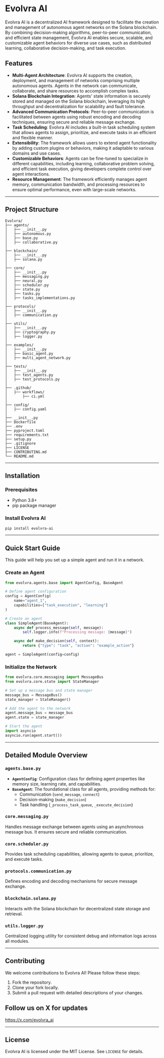# Evolvra AI

Evolvra AI is a decentralized AI framework designed to facilitate the creation and management of autonomous agent networks on the Solana blockchain. By combining decision-making algorithms, peer-to-peer communication, and efficient state management, Evolvra AI enables secure, scalable, and customizable agent behaviors for diverse use cases, such as distributed learning, collaborative decision-making, and task execution.

## Features

- **Multi-Agent Architecture**: Evolvra AI supports the creation, deployment, and management of networks comprising multiple autonomous agents. Agents in the network can communicate, collaborate, and share resources to accomplish complex tasks.
- **Solana Blockchain Integration**: Agents' state information is securely stored and managed on the Solana blockchain, leveraging its high throughput and decentralization for scalability and fault tolerance.
- **Advanced Communication Protocols**: Peer-to-peer communication is facilitated between agents using robust encoding and decoding techniques, ensuring secure and reliable message exchange.
- **Task Scheduling**: Evolvra AI includes a built-in task scheduling system that allows agents to assign, prioritize, and execute tasks in an efficient and flexible manner.
- **Extensibility**: The framework allows users to extend agent functionality by adding custom plugins or behaviors, making it adaptable to various domains and use cases.
- **Customizable Behaviors**: Agents can be fine-tuned to specialize in different capabilities, including learning, collaborative problem solving, and efficient task execution, giving developers complete control over agent interactions.
- **Resource Management**: The framework efficiently manages agent memory, communication bandwidth, and processing resources to ensure optimal performance, even with large-scale networks.

---

## Project Structure

```
Evolvra/
├── agents/
│   ├── __init__.py
│   ├── autonomous.py
│   ├── base.py
│   ├── collaborative.py
│
├── blockchain/
│   ├── __init__.py
│   ├── solana.py
│
├── core/
│   ├── __init__.py
│   ├── messaging.py
│   ├── neural.py
│   ├── scheduler.py
│   ├── state.py
│   ├── tasks.py
│   ├── tasks_implementations.py
│
├── protocols/
│   ├── __init__.py
│   ├── communication.py
│
├── utils/
│   ├── __init__.py
│   ├── cryptography.py
│   ├── logger.py
│
├── examples/
│   ├── __init__.py
│   ├── basic_agent.py
│   ├── multi_agent_network.py
│
├── tests/
│   ├── __init__.py
│   ├── test_agents.py
│   ├── test_protocols.py
│
├── .github/
│   ├── workflows/
│       ├── ci.yml
│
├── config/
│   ├── config.yaml
│
├── __init__.py
├── Dockerfile
├── .env
├── pyproject.toml
├── requirements.txt
├── setup.py
├── .gitignore
├── LICENSE
├── CONTRIBUTING.md
└── README.md
```

---

## Installation

### Prerequisites
- Python 3.8+
- pip package manager

### Install Evolvra AI
```bash
pip install evolvra-ai
```

---

## Quick Start Guide

This guide will help you set up a simple agent and run it in a network.

### Create an Agent
```python
from evolvra.agents.base import AgentConfig, BaseAgent

# Define agent configuration
config = AgentConfig(
    name="agent_1",
    capabilities=["task_execution", "learning"]
)

# Create an agent
class SimpleAgent(BaseAgent):
    async def process_message(self, message):
        self.logger.info(f"Processing message: {message}")

    async def make_decision(self, context):
        return {"type": "task", "action": "example_action"}

agent = SimpleAgent(config=config)
```

### Initialize the Network
```python
from evolvra.core.messaging import MessageBus
from evolvra.core.state import StateManager

# Set up a message bus and state manager
message_bus = MessageBus()
state_manager = StateManager()

# Add the agent to the network
agent.message_bus = message_bus
agent.state = state_manager

# Start the agent
import asyncio
asyncio.run(agent.start())
```

---

## Detailed Module Overview

### `agents.base.py`
- **`AgentConfig`**: Configuration class for defining agent properties like memory size, learning rate, and capabilities.
- **`BaseAgent`**: The foundational class for all agents, providing methods for:
  - Communication (`send_message`, `connect`)
  - Decision-making (`make_decision`)
  - Task handling (`_process_task_queue`, `_execute_decision`)

### `core.messaging.py`
Handles message exchange between agents using an asynchronous message bus. It ensures secure and reliable communication.

### `core.scheduler.py`
Provides task scheduling capabilities, allowing agents to queue, prioritize, and execute tasks.

### `protocols.communication.py`
Defines encoding and decoding mechanisms for secure message exchange.

### `blockchain.solana.py`
Interacts with the Solana blockchain for decentralized state storage and retrieval.

### `utils.logger.py`
Centralized logging utility for consistent debug and information logs across all modules.

---

## Contributing

We welcome contributions to Evolvra AI! Please follow these steps:
1. Fork the repository.
2. Clone your fork locally.
3. Submit a pull request with detailed descriptions of your changes.

## Follow us on X for updates

https://x.com/evolvra_ai

---

## License

Evolvra AI is licensed under the MIT License. See `LICENSE` for details.
